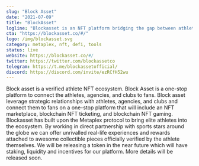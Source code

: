 ```yaml
---
slug: "Block Asset"
date: "2021-07-09"
title: "BlockAsset"
logline: "Blockasset is an NFT platform bridging the gap between athletes and fans by providing real-world experiences and perks along with unique digital collectibles."
cta: "https://blockasset.co/#/"
logo: /img/blockasset.svg
category: metaplex, nft, defi, tools
status: live
website: https://blockasset.co/#/
twitter: https://twitter.com/blockassetco
telegram: https://t.me/blockassetofficial/
discord: https://discord.com/invite/ezRCfH52wu
---
```


Block asset is a verified athlete NFT ecosystem. Block Asset is a one-stop platform to connect the athletes, agencies, and clubs to fans. Block asset leverage strategic relationships with athletes, agencies, and clubs and connect them to fans on a one-stop platform that will include an NFT marketplace, blockchain NFT ticketing, and blockchain NFT gaming.
Blockasset has built upon the Metaplex protocol to bring elite athletes into the ecosystem. By working in direct partnership with sports stars around the globe we can offer unrivalled real-life experiences and rewards attached to awesome collectible pieces officially verified by the athlete themselves. We will be releasing a token in the near future which will have staking, liquidity and incentives for our platform. More details will be released soon.
